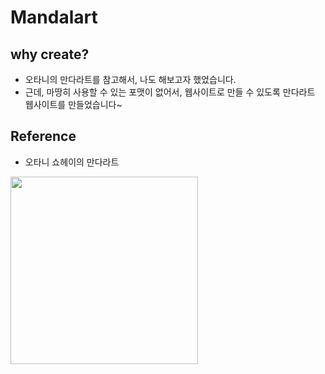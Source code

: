 # Mandalart

## why create?

- 오타니의 만다라트를 참고해서, 나도 해보고자 했었습니다.
- 근데, 마땅히 사용할 수 있는 포맷이 없어서, 웹사이트로 만들 수 있도록 만다라트 웹사이트를 만들었습니다~

## Reference

- 오타니 쇼헤이의 만다라트
<img src="https://user-images.githubusercontent.com/64825713/228756012-b972fe87-43f5-4262-99ab-5f3cdf9b5c6c.png"  width="300px" height="300px"/>

